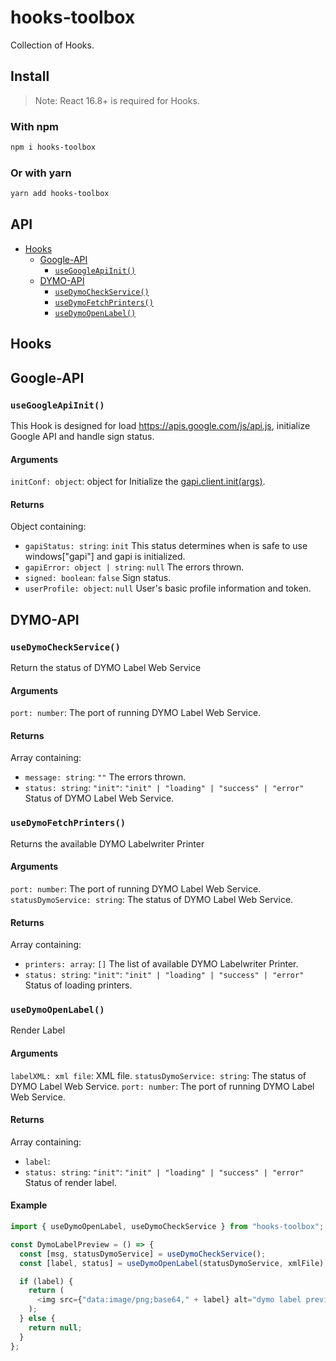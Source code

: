 # hooks-toolbox

Collection of Hooks.

## Install

> Note: React 16.8+ is required for Hooks.

### With npm

```sh
npm i hooks-toolbox
```

### Or with yarn

```sh
yarn add hooks-toolbox
```

## API

- [Hooks](#hooks)
  - [Google-API](#google-api)
    - [`useGoogleApiInit()`](#usegoogleapiinit)
  - [DYMO-API](#dymo-api)
    - [`useDymoCheckService()`](#usedymocheckservice)
    - [`useDymoFetchPrinters()`](#usedymofetchprinters)
    - [`useDymoOpenLabel()`](#usedymoopenlabel)

## Hooks

## Google-API

### `useGoogleApiInit()`

This Hook is designed for load https://apis.google.com/js/api.js, initialize Google API and handle sign status.

#### Arguments

`initConf: object`: object for Initialize the [gapi.client.init(args)](https://developers.google.com/api-client-library/javascript/reference/referencedocs#gapiclientinitargs).

#### Returns

Object containing:

- `gapiStatus: string`: `init` This status determines when is safe to use windows["gapi"] and gapi is initialized.
- `gapiError: object | string`: `null` The errors thrown.
- `signed: boolean`: `false` Sign status.
- `userProfile: object`: `null` User's basic profile information and token.

## DYMO-API

### `useDymoCheckService()`

Return the status of DYMO Label Web Service

#### Arguments

`port: number`: The port of running DYMO Label Web Service.

#### Returns

Array containing:

- `message: string`: `""` The errors thrown.
- `status: string`: `"init"`: `"init" | "loading" | "success" | "error"` Status of DYMO Label Web Service.

### `useDymoFetchPrinters()`

Returns the available DYMO Labelwriter Printer

#### Arguments

`port: number`: The port of running DYMO Label Web Service.
`statusDymoService: string`: The status of DYMO Label Web Service.

#### Returns

Array containing:

- `printers: array`: `[]` The list of available DYMO Labelwriter Printer.
- `status: string`: `"init"`: `"init" | "loading" | "success" | "error"` Status of loading printers.

### `useDymoOpenLabel()`

Render Label

#### Arguments

`labelXML: xml file`: XML file.
`statusDymoService: string`: The status of DYMO Label Web Service.
`port: number`: The port of running DYMO Label Web Service.

#### Returns

Array containing:

- `label`:
- `status: string`: `"init"`: `"init" | "loading" | "success" | "error"` Status of render label.

#### Example

```js
import { useDymoOpenLabel, useDymoCheckService } from "hooks-toolbox";

const DymoLabelPreview = () => {
  const [msg, statusDymoService] = useDymoCheckService();
  const [label, status] = useDymoOpenLabel(statusDymoService, xmlFile);

  if (label) {
    return (
      <img src={"data:image/png;base64," + label} alt="dymo label preview" />
    );
  } else {
    return null;
  }
};
```
